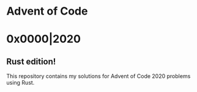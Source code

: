 # Advent of Code 
#   0x0000|2020

## Rust edition!

This repository contains my solutions for Advent of Code 2020 problems using Rust.
